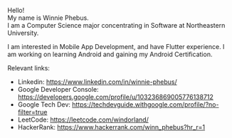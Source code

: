 Hello!  
My name is Winnie Phebus.  
I am a Computer Science major concentrating in Software at Northeastern University. 
  
I am interested in Mobile App Development, and have Flutter experience. I am working on learning Android and gaining my Android Certification. 

Relevant links: 
- Linkedin: https://www.linkedin.com/in/winnie-phebus/
- Google Developer Console: https://developers.google.com/profile/u/103236869005776138712
- Google Tech Dev: https://techdevguide.withgoogle.com/profile/?no-filter=true
- LeetCode: https://leetcode.com/windorland/
- HackerRank: https://www.hackerrank.com/winn_phebus?hr_r=1

<!---
winnie-phebus/winnie-phebus is a ✨ special ✨ repository because its `README.md` (this file) appears on your GitHub profile.
You can click the Preview link to take a look at your changes.
--->
